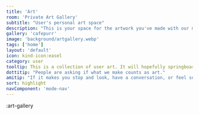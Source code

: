 ```yaml
---
title: 'Art'
room: 'Private Art Gallery'
subtitle: "User's personal art space"
description: "This is your space for the artwork you've made with our modellers. Thanks for being a part of the Kind Community"
gallery: 'cafepurr'
image: 'background/artgallery.webp'
tags: ['home']
layout: 'default'
icon: kind-icon:easel
category: user
tooltip: This is a collection of user art. It will hopefully springboard into a more fully-featured editor and image playground
dottitip: "People are asking if what we make counts as art."
amitip: "If it makes you stop and look, have a conversation, or feel something new, I’d say it does it's job!"
sort: highlight
navComponent: 'mode-nav'
---
```


:art-gallery
